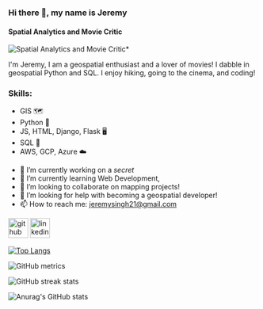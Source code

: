 ### Hi there 👋, my name is Jeremy
#### Spatial Analytics and Movie Critic
![Spatial Analytics and Movie Critic*](https://tile.loc.gov/image-services/iiif/service:gmd:gmd380:g3804:g3804n:ct002003/full/pct:12.5/0/default.jpg#h=756&w=2463)

I'm Jeremy, I am a geospatial enthusiast and a lover of movies! I dabble in geospatial Python and SQL. I enjoy hiking, going to the cinema, and coding!

### Skills: 
* GIS :world_map:
* Python :snake:
* JS, HTML, Django, Flask :desktop_computer:
* SQL :floppy_disk:
* AWS, GCP, Azure :cloud:
  
- 🔭 I’m currently working on a *secret* 
- 🌱 I’m currently learning Web Development,  
- 👯 I’m looking to collaborate on mapping projects! 
- 🤔 I’m looking for help with becoming a geospatial developer! 
- 📫 How to reach me: jeremysingh21@gmail.com 


[<img src='https://cdn.jsdelivr.net/npm/simple-icons@3.0.1/icons/github.svg' alt='github' height='40'>](https://github.com/jeremysingh21)  [<img src='https://cdn.jsdelivr.net/npm/simple-icons@3.0.1/icons/linkedin.svg' alt='linkedin' height='40'>](https://www.linkedin.com/in/jeremy-singh-68b5b168//)  


[![Top Langs](https://github-readme-stats.vercel.app/api/top-langs/?username=jeremysingh21)](https://github.com/anuraghazra/github-readme-stats)

![GitHub metrics](https://metrics.lecoq.io/jeremysingh21)  

![GitHub streak stats](https://streak-stats.demolab.com/?user=jeremysingh21)  


![Anurag's GitHub stats](https://github-readme-stats.vercel.app/api?username=jeremysingh21&theme=merko&show_icons=true)

